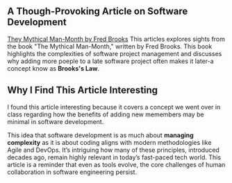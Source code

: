 ## A Though-Provoking Article on Software Development 
[They Mythical Man-Month by Fred Brooks](https://en.wikipedia.org/wiki/The_Mythical_Man-Month)
This articles explores sights from the book "The Mythical Man-Month," written by Fred Brooks. This book highlights the complexities of software project management and discusses why adding more poeple to a late software project often makes it later-a concept know as **Brooks's Law**.

## Why I Find This Article Interesting 
I found this article interesting  because it covers a concept we went over in class regarding how the benefits of adding new memembers may be minimal in software development.

This idea that software development is as much about **managing complexity** as it is about coding aligns with modern methodologies like Agile and DevOps. It’s intriguing how many of these principles, introduced decades ago, remain highly relevant in today’s fast-paced tech world. This article is a reminder that even as tools evolve, the core challenges of human collaboration in software engineering persist.
